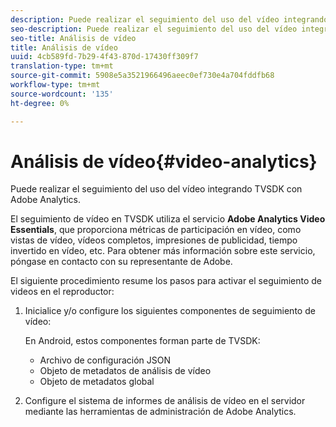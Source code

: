 ```yaml
---
description: Puede realizar el seguimiento del uso del vídeo integrando TVSDK con Adobe Analytics.
seo-description: Puede realizar el seguimiento del uso del vídeo integrando TVSDK con Adobe Analytics.
seo-title: Análisis de vídeo
title: Análisis de vídeo
uuid: 4cb589fd-7b29-4f43-870d-17430ff309f7
translation-type: tm+mt
source-git-commit: 5908e5a3521966496aeec0ef730e4a704fddfb68
workflow-type: tm+mt
source-wordcount: '135'
ht-degree: 0%

---
```



# Análisis de vídeo{#video-analytics}

Puede realizar el seguimiento del uso del vídeo integrando TVSDK con Adobe Analytics.

El seguimiento de vídeo en TVSDK utiliza el servicio **Adobe Analytics Video Essentials**, que proporciona métricas de participación en vídeo, como vistas de vídeo, vídeos completos, impresiones de publicidad, tiempo invertido en vídeo, etc. Para obtener más información sobre este servicio, póngase en contacto con su representante de Adobe.

El siguiente procedimiento resume los pasos para activar el seguimiento de videos en el reproductor:

1. Inicialice y/o configure los siguientes componentes de seguimiento de vídeo:

   En Android, estos componentes forman parte de TVSDK:

   * Archivo de configuración JSON
   * Objeto de metadatos de análisis de vídeo
   * Objeto de metadatos global

1. Configure el sistema de informes de análisis de vídeo en el servidor mediante las herramientas de administración de Adobe Analytics.

